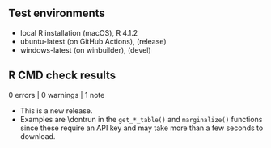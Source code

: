 ## Test environments
* local R installation (macOS), R 4.1.2
* ubuntu-latest (on GitHub Actions), (release)
* windows-latest (on winbuilder), (devel)

## R CMD check results

0 errors | 0 warnings | 1 note

* This is a new release.
* Examples are \dontrun in the `get_*_table()` and `marginalize()` functions
since these require an API key and may take more than a few seconds to download.

